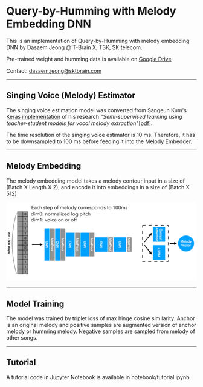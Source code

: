 # Query-by-Humming with Melody Embedding DNN

This is an implementation of Query-by-Humming with melody embedding DNN by Dasaem Jeong @ T-Brain X, T3K, SK telecom. 

Pre-trained weight and humming data is available on [Google Drive](https://drive.google.com/drive/folders/1qrc5S2plEEQtMU_8RXmbG4q-enzqhadE?usp=sharing)

Contact: dasaem.jeong@sktbrain.com

---
## Singing Voice (Melody) Estimator
The singing voice estimation model was converted from Sangeun Kum's [Keras implementation](https://github.com/keums/melodyExtraction_SSL) of his research "*Semi-supervised learning using teacher-student models for vocal melody extraction*"[[pdf]](https://arxiv.org/abs/2008.06358).

The time resolution of the singing voice estimator is 10 ms. Therefore, it has to be downsampled to 100 ms before feeding it into the Melody Embedder.

---
## Melody Embedding
The melody embedding model takes a melody contour input in a size of (Batch X Length X 2), and encode it into embeddings in a size of (Batch X 512)

![Model Structure](fig/model_fig.png)


---
## Model Training

The model was trained by triplet loss of max hinge cosine similarity. Anchor is an original melody and positive samples are augmented version of anchor melody or humming melody. Negative samples are sampled from melody of other songs.

---
## Tutorial
A tutorial code in Jupyter Notebook is available in notebook/tutorial.ipynb
